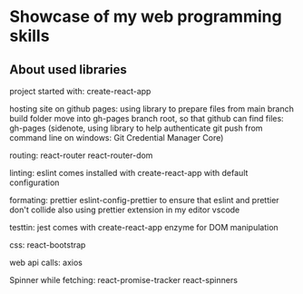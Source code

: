 # Showcase of my web programming skills

## About used libraries

project started with:
create-react-app

hosting site on github pages:
using library to prepare files from main branch build folder move into gh-pages branch root, so that github can find files:
gh-pages
(sidenote, using library to help authenticate git push from command line on windows:
Git Credential Manager Core)

routing:
react-router react-router-dom

linting:
eslint comes installed with create-react-app with default configuration

formating:
prettier
eslint-config-prettier to ensure that eslint and prettier don't collide
also using prettier extension in my editor vscode

testtin:
jest comes with create-react-app
enzyme for DOM manipulation

css:
react-bootstrap

web api calls:
axios

Spinner while fetching:
react-promise-tracker
react-spinners

